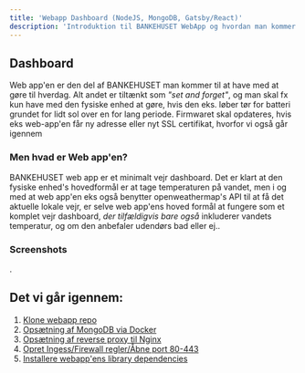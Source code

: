 ```yaml
---
title: 'Webapp Dashboard (NodeJS, MongoDB, Gatsby/React)'
description: 'Introduktion til BANKEHUSET WebApp og hvordan man kommer hurtigst i gang.'
---
```


## Dashboard
Web app'en er den del af BANKEHUSET man kommer til at have med at gøre til hverdag. Alt andet er tiltænkt som *"set and forget"*, og man skal fx kun have med den fysiske enhed at gøre, hvis den eks. løber tør for batteri grundet for lidt sol over en for lang periode. Firmwaret skal opdateres, hvis eks web-app'en får ny adresse eller nyt SSL certifikat, hvorfor vi også går igennem 

### Men hvad er Web app'en?
BANKEHUSET web app er et minimalt vejr dashboard. Det er klart at den fysiske enhed's hovedformål er at tage temperaturen på vandet, men i og med at web app'en eks også benytter openweathermap's API til at få det aktuelle lokale vejr, er selve web app'ens hoved formål at fungere som et komplet vejr dashboard, *der tilfældigvis bare også* inkluderer vandets temperatur, og om den anbefaler udendørs bad eller ej..

### Screenshots
.

## Det vi går igennem:
1. [Klone webapp repo](fork-n-clone/)
2. [Opsætning af MongoDB via Docker](mongodb-via-docker)
3. [Opsætning af reverse proxy til Nginx](reverse-proxy-med-nginx)
4. [Opret Ingess/Firewall regler/Åbne port 80-443](ingres-firewall-regler)
5. [Installere webapp'ens library dependencies](build-webapp)

